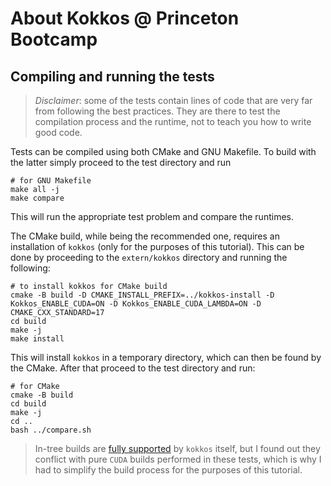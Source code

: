 # About Kokkos @ Princeton Bootcamp

## Compiling and running the tests

> _Disclaimer_: some of the tests contain lines of code that are very far from following the best practices. They are there to test the compilation process and the runtime, not to teach you how to write good code. 

Tests can be compiled using both CMake and GNU Makefile. To build with the latter simply proceed to the test directory and run 

```shell
# for GNU Makefile
make all -j
make compare
```

This will run the appropriate test problem and compare the runtimes.

The CMake build, while being the recommended one, requires an installation of `kokkos` (only for the purposes of this tutorial). This can be done by proceeding to the `extern/kokkos` directory and running the following:

```shell
# to install kokkos for CMake build
cmake -B build -D CMAKE_INSTALL_PREFIX=../kokkos-install -D Kokkos_ENABLE_CUDA=ON -D Kokkos_ENABLE_CUDA_LAMBDA=ON -D CMAKE_CXX_STANDARD=17
cd build
make -j
make install
```

This will install `kokkos` in a temporary directory, which can then be found by the CMake. After that proceed to the test directory and run:

```shell
# for CMake
cmake -B build
cd build
make -j
cd ..
bash ../compare.sh
```

> In-tree builds are [fully supported](https://kokkos.github.io/kokkos-core-wiki/building.html) by `kokkos` itself, but I found out they conflict with pure `CUDA` builds performed in these tests, which is why I had to simplify the build process for the purposes of this tutorial. 